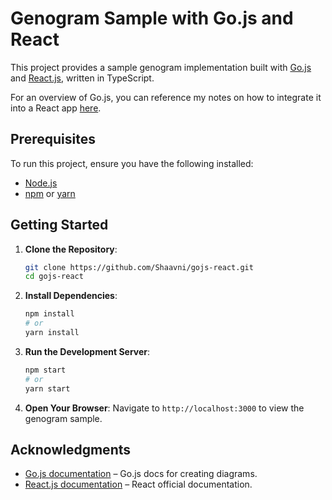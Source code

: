 # Genogram Sample with Go.js and React

This project provides a sample genogram implementation built with [Go.js](https://gojs.net/) and [React.js](https://reactjs.org/), written in TypeScript.

For an overview of Go.js, you can reference my notes on how to integrate it into a React app [here](https://ian-penrod.notion.site/Go-js-13caae5d94b98072a69fe05ac0c957df?pvs=4).

## Prerequisites

To run this project, ensure you have the following installed:

- [Node.js](https://nodejs.org/)
- [npm](https://www.npmjs.com/) or [yarn](https://yarnpkg.com/)

## Getting Started

1. **Clone the Repository**:
    ```bash
    git clone https://github.com/Shaavni/gojs-react.git
    cd gojs-react
    ```

2. **Install Dependencies**:
    ```bash
    npm install
    # or
    yarn install
    ```

3. **Run the Development Server**:
    ```bash
    npm start
    # or
    yarn start
    ```

4. **Open Your Browser**:
   Navigate to `http://localhost:3000` to view the genogram sample.

## Acknowledgments

- [Go.js documentation](https://gojs.net/latest/api/) – Go.js docs for creating diagrams.
- [React.js documentation](https://react.dev/) – React official documentation.
